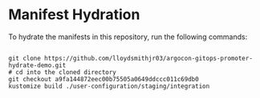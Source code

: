 
# Manifest Hydration

To hydrate the manifests in this repository, run the following commands:

```shell

git clone https://github.com/lloydsmithjr03/argocon-gitops-promoter-hydrate-demo.git
# cd into the cloned directory
git checkout a9fa144872eec00b75505a0649ddccc011c69db0
kustomize build ./user-configuration/staging/integration
```